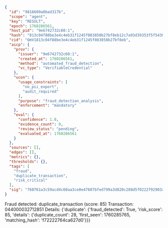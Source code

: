 ```json
{
  "id": "9816609a0bad317b",
  "scope": "agent",
  "key": "RESULT",
  "epoch": 1760286561,
  "host_pid": "9e6742732c60:1",
  "hash": "813c04f88be3e4c4eb31f1245f083858b27bf8eb12c7a93d39353f5f5430c4bf",
  "cid": "QmV1813c04f88be3e4c4eb31f1245f083858b27bf8eb",
  "aicp": {
    "prov": {
      "issuer": "9e6742732c60:1",
      "created_at": 1760286561,
      "method": "automated_fraud_detection",
      "vc_type": "VerifiableCredential"
    },
    "ucon": {
      "usage_constraints": [
        "no_pii_export",
        "audit_required"
      ],
      "purpose": "fraud_detection_analysis",
      "enforcement": "mandatory"
    },
    "eval": {
      "confidence": 1.0,
      "evidence_count": 0,
      "review_status": "pending",
      "evaluated_at": 1760286561
    }
  },
  "sources": [],
  "edges": [],
  "metrics": {},
  "thresholds": {},
  "tags": [
    "fraud",
    "duplicate_transaction",
    "risk_critical"
  ],
  "sig": "760761a3c59acd4c60aa3ce0e47607bfed799a3d820c288d5f0222f92903aedc"
}
```

Fraud detected: duplicate_transaction (score: 85)
Transaction: 044000032712851
Details: {'duplicate': {'fraud_detected': True, 'risk_score': 85, 'details': {'duplicate_count': 28, 'first_seen': 1760285765, 'matching_hash': 'f72222764ca627d0'}}}